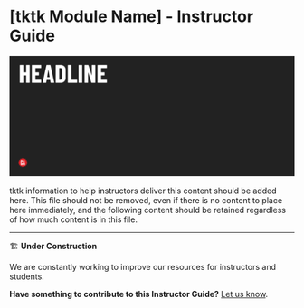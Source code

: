 # [tktk Module Name] - Instructor Guide

![Hero image](../assets/tktkhero-secondary.png)

tktk information to help instructors deliver this content should be added here. This file should not be removed, even if there is no content to place here immediately, and the following content should be retained regardless of how much content is in this file.

---

🏗️ **Under Construction**

We are constantly working to improve our resources for instructors and students.

**Have something to contribute to this Instructor Guide?** [Let us know](https://git.generalassemb.ly/modular-curriculum-all-courses/TEMPLATE-Lab-Solution-Code-Module).
